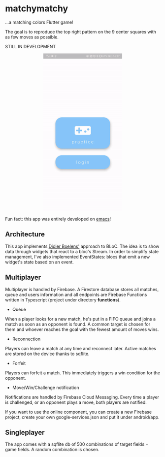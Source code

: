 # matchymatchy

...a matching colors Flutter game! 

The goal is to reproduce the top right pattern
on the 9 center squares with as few moves as possible.

STILL IN DEVELOPMENT 

<div align="center">
	<img src="https://raw.githubusercontent.com/GLodi/matchymatchy/master/gfx/newgif.gif" width="256">
</div>

Fun fact: this app was entirely developed on [emacs](https://giuliolodi.dev/flutter-on-spacemacs)!

## Architecture

This app implements [Didier Boelens'](https://www.didierboelens.com/2018/12/reactive-programming---streams---bloc---practical-use-cases/) approach to BLoC.
The idea is to show data through widgets that react to a bloc's Stream.
In order to simplify state management, I've also implemented EventStates: 
blocs that emit a new widget's state based on an event.

## Multiplayer

Multiplayer is handled by Firebase. A Firestore database stores all matches, queue and users
information and all endpoints are Firebase Functions written in Typescript 
(project under directory **functions**).

 - Queue

When a player looks for a new match, he's put in a FIFO queue and joins a match as soon as an opponent
is found. A common target is chosen for them and whoever reaches the goal with the fewest amount of 
moves wins.

 - Reconnection
 
Players can leave a match at any time and reconnect later. Active matches are stored on the device
thanks to sqflite.

 - Forfeit

Players can forfeit a match. This immediately triggers a win condition for the opponent.

 - Move/Win/Challenge notification
 
Notifications are handled by Firebase Cloud Messaging. Every time a player is challenged, or an opponent plays a move, both players are notified.


If you want to use the online component, you can create a new Firebase project, 
create your own google-services.json and put it under android/app.

## Singleplayer

The app comes with a sqflite db of 500 combinations of target fields + game fields. A random 
combination is chosen.
